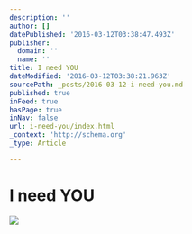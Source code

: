```yaml
---
description: ''
author: []
datePublished: '2016-03-12T03:38:47.493Z'
publisher:
  domain: ''
  name: ''
title: I need YOU
dateModified: '2016-03-12T03:38:21.963Z'
sourcePath: _posts/2016-03-12-i-need-you.md
published: true
inFeed: true
hasPage: true
inNav: false
url: i-need-you/index.html
_context: 'http://schema.org'
_type: Article

---
```

# I need YOU
![](https://the-grid-user-content.s3-us-west-2.amazonaws.com/60756194-c4d0-41c6-8449-7184147fe4cb.png)